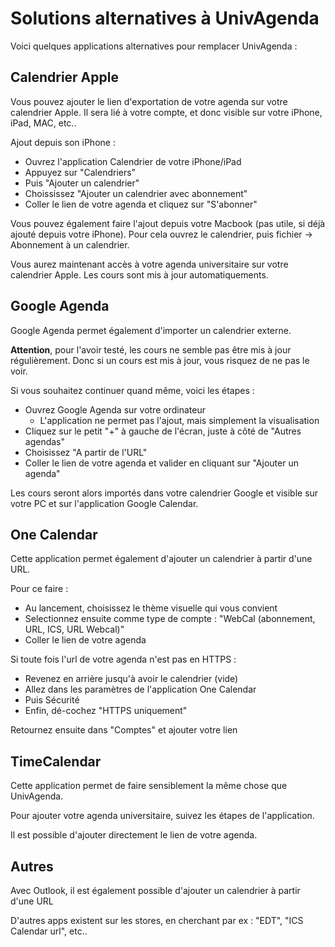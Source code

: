 # Solutions alternatives à UnivAgenda

Voici quelques applications alternatives pour remplacer UnivAgenda : 

## Calendrier Apple

Vous pouvez ajouter le lien d'exportation de votre agenda sur votre calendrier Apple.
Il sera lié à votre compte, et donc visible sur votre iPhone, iPad, MAC, etc..

Ajout depuis son iPhone :
- Ouvrez l'application Calendrier de votre iPhone/iPad
- Appuyez sur "Calendriers"
- Puis "Ajouter un calendrier"
- Choississez "Ajouter un calendrier avec abonnement"
- Coller le lien de votre agenda et cliquez sur "S'abonner"

Vous pouvez également faire l'ajout depuis votre Macbook (pas utile, si déjà ajouté depuis votre iPhone).
Pour cela ouvrez le calendrier, puis fichier -> Abonnement à un calendrier.

Vous aurez maintenant accès à votre agenda universitaire sur votre calendrier Apple.
Les cours sont mis à jour automatiquements.


## Google Agenda

Google Agenda permet également d'importer un calendrier externe.

**Attention**, pour l'avoir testé, les cours ne semble pas être mis à jour régulièrement.
Donc si un cours est mis à jour, vous risquez de ne pas le voir.

Si vous souhaitez continuer quand même, voici les étapes : 

- Ouvrez Google Agenda sur votre ordinateur
    - L'application ne permet pas l'ajout, mais simplement la visualisation
- Cliquez sur le petit "+" à gauche de l'écran, juste à côté de "Autres agendas"
- Choisissez "A partir de l'URL"
- Coller le lien de votre agenda et valider en cliquant sur "Ajouter un agenda"

Les cours seront alors importés dans votre calendrier Google et visible sur votre PC et sur l'application Google Calendar.


## One Calendar

Cette application permet également d'ajouter un calendrier à partir d'une URL.

Pour ce faire : 

- Au lancement, choisissez le thème visuelle qui vous convient
- Selectionnez ensuite comme type de compte : "WebCal (abonnement, URL, ICS, URL Webcal)"
- Coller le lien de votre agenda


Si toute fois l'url de votre agenda n'est pas en HTTPS : 

- Revenez en arrière jusqu'à avoir le calendrier (vide)
- Allez dans les paramètres de l'application One Calendar
- Puis Sécurité
- Enfin, dé-cochez "HTTPS uniquement"

Retournez ensuite dans "Comptes" et ajouter votre lien


## TimeCalendar

Cette application permet de faire sensiblement la même chose que UnivAgenda.

Pour ajouter votre agenda universitaire, suivez les étapes de l'application.

Il est possible d'ajouter directement le lien de votre agenda.


## Autres

Avec Outlook, il est également possible d'ajouter un calendrier à partir d'une URL

D'autres apps existent sur les stores, en cherchant par ex : "EDT", "ICS Calendar url", etc..

